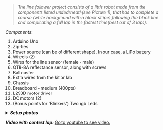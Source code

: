   > <i>The line follower project consists of a little robot made from the components listed undedrneath(see Picture 1), that has to complete a course (white background with a black stripe) following the black line and compleating a full lap in the  fastest time(best out of 3 laps).  </i> <br>

 <i>Components</i>:
  1. Arduino Uno
  2. Zip-ties
  3. Power source (can be of different shape). In our case, a LiPo battery
  4. Wheels (2) 
  5. Wires for the line sensor (female - male)
  6. QTR-8A reflectance sensor, along with screws
  7. Ball caster
  8. Extra wires from the kit or lab
  9. Chassis
  10. Breadboard - medium (400pts)
  11. L293D motor driver
  12. DC motors (2)
  13. (Bonus points for 'Blinkers') Two rgb Leds
 
<details>
<summary><i><b>Setup photos</b></i></summary>
<br> 
 
 ![image](https://user-images.githubusercontent.com/62501946/212529655-0b4233cc-996a-4588-9c81-03e6b01a0ffd.png)

 <br>![IMG_1236](https://user-images.githubusercontent.com/62501946/212530192-3f48939c-fcc3-4220-8670-a135f8b630c2.jpg)

<br>![IMG_1239](https://user-images.githubusercontent.com/62501946/212530198-288ea9b2-57aa-4519-b42d-2f514094efa6.jpg)

<br>![IMG_1254](https://user-images.githubusercontent.com/62501946/212530213-dbe5cd1c-04f3-4fae-b90f-3d3058a3c565.jpg)

<br>![IMG_1240](https://user-images.githubusercontent.com/62501946/212530469-e9d2e3b8-5e0b-46bb-8add-2698c7f19fae.jpg)

<br>![IMG_1238](https://user-images.githubusercontent.com/62501946/212530470-f27cdac4-bfdb-4f34-8b25-8b08c1b870a0.jpg)

</details>

<i><b>Video with contest lap: </b></i>
[Go to youtube to see video.]()

